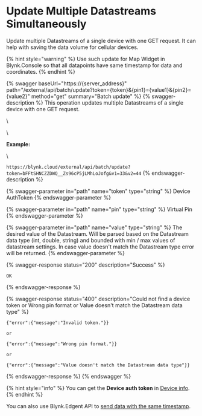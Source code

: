# Update Multiple Datastreams Simultaneously

Update multiple Datastreams of a single device with one GET request. It can help with saving the data volume for cellular devices.

{% hint style="warning" %}
Use such update for Map Widget in Blynk.Console so that all datapoints have same timestamp for data and coordinates.
{% endhint %}

{% swagger baseUrl="https://{server_address}" path="/external/api/batch/update?token={token}&{pin1}={value1}&{pin2}={value2}" method="get" summary="Batch update" %}
{% swagger-description %}
This operation updates multiple Datastreams of a single device with one GET request.

\




\




**Example:**

\




`https://blynk.cloud/external/api/batch/update?token=bFFtSHNCZZDWQ__Zs96cP5jLMhLoJofg&v1=33&v2=44`
{% endswagger-description %}

{% swagger-parameter in="path" name="token" type="string" %}
Device AuthToken
{% endswagger-parameter %}

{% swagger-parameter in="path" name="pin" type="string" %}
Virtual Pin
{% endswagger-parameter %}

{% swagger-parameter in="path" name="value" type="string" %}
The desired value of the Datastream. Will be parsed based on the Datastream data type (int, double, string) and bounded with min / max values of datastream settings. In case value doesn't match the Datastream type error will be returned.
{% endswagger-parameter %}

{% swagger-response status="200" description="Success" %}
```
OK
```
{% endswagger-response %}

{% swagger-response status="400" description="Could not find a device token
or
Wrong pin format
or
Value doesn't match the Datastream data type" %}
```
{"error":{"message":"Invalid token."}}

or

{"error":{"message":"Wrong pin format."}}

or

{"error":{"message":"Value doesn't match the Datastream data type"}}
```
{% endswagger-response %}
{% endswagger %}

{% hint style="info" %}
You can get the **Device auth token** in [Device info](../getting-started/activating-devices/manual-device-activation.md#step-3-getting-auth-token).
{% endhint %}

You can also use Blynk.Edgent API to [send data with the same timestamp](../blynk-library-firmware-api/virtual-pins.md#blynk.begingroup-blynk.endgroup).
